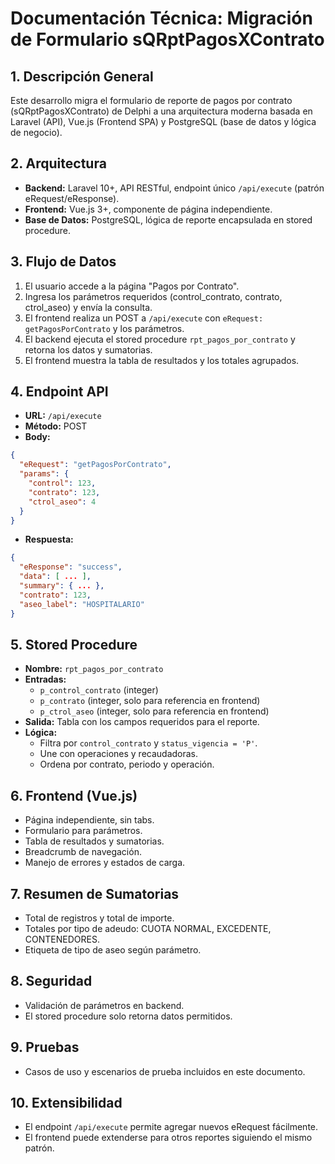 # Documentación Técnica: Migración de Formulario sQRptPagosXContrato

## 1. Descripción General
Este desarrollo migra el formulario de reporte de pagos por contrato (sQRptPagosXContrato) de Delphi a una arquitectura moderna basada en Laravel (API), Vue.js (Frontend SPA) y PostgreSQL (base de datos y lógica de negocio).

## 2. Arquitectura
- **Backend:** Laravel 10+, API RESTful, endpoint único `/api/execute` (patrón eRequest/eResponse).
- **Frontend:** Vue.js 3+, componente de página independiente.
- **Base de Datos:** PostgreSQL, lógica de reporte encapsulada en stored procedure.

## 3. Flujo de Datos
1. El usuario accede a la página "Pagos por Contrato".
2. Ingresa los parámetros requeridos (control_contrato, contrato, ctrol_aseo) y envía la consulta.
3. El frontend realiza un POST a `/api/execute` con `eRequest: getPagosPorContrato` y los parámetros.
4. El backend ejecuta el stored procedure `rpt_pagos_por_contrato` y retorna los datos y sumatorias.
5. El frontend muestra la tabla de resultados y los totales agrupados.

## 4. Endpoint API
- **URL:** `/api/execute`
- **Método:** POST
- **Body:**
```json
{
  "eRequest": "getPagosPorContrato",
  "params": {
    "control": 123,
    "contrato": 123,
    "ctrol_aseo": 4
  }
}
```
- **Respuesta:**
```json
{
  "eResponse": "success",
  "data": [ ... ],
  "summary": { ... },
  "contrato": 123,
  "aseo_label": "HOSPITALARIO"
}
```

## 5. Stored Procedure
- **Nombre:** `rpt_pagos_por_contrato`
- **Entradas:**
  - `p_control_contrato` (integer)
  - `p_contrato` (integer, solo para referencia en frontend)
  - `p_ctrol_aseo` (integer, solo para referencia en frontend)
- **Salida:** Tabla con los campos requeridos para el reporte.
- **Lógica:**
  - Filtra por `control_contrato` y `status_vigencia = 'P'`.
  - Une con operaciones y recaudadoras.
  - Ordena por contrato, periodo y operación.

## 6. Frontend (Vue.js)
- Página independiente, sin tabs.
- Formulario para parámetros.
- Tabla de resultados y sumatorias.
- Breadcrumb de navegación.
- Manejo de errores y estados de carga.

## 7. Resumen de Sumatorias
- Total de registros y total de importe.
- Totales por tipo de adeudo: CUOTA NORMAL, EXCEDENTE, CONTENEDORES.
- Etiqueta de tipo de aseo según parámetro.

## 8. Seguridad
- Validación de parámetros en backend.
- El stored procedure solo retorna datos permitidos.

## 9. Pruebas
- Casos de uso y escenarios de prueba incluidos en este documento.

## 10. Extensibilidad
- El endpoint `/api/execute` permite agregar nuevos eRequest fácilmente.
- El frontend puede extenderse para otros reportes siguiendo el mismo patrón.
